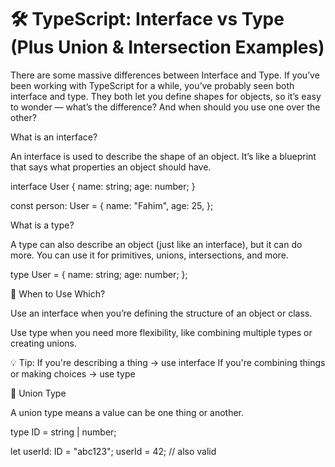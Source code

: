 # 🛠 TypeScript: Interface vs Type (Plus Union & Intersection Examples)

There are some massive differences between Interface and Type. If you’ve been working with TypeScript for a while, you’ve probably seen both interface and type. They both let you define shapes for objects, so it’s easy to wonder — what’s the difference? And when should you use one over the other?

What is an interface?

An interface is used to describe the shape of an object. It’s like a blueprint that says what properties an object should have.


interface User {
  name: string;
  age: number;
}

const person: User = {
  name: "Fahim",
  age: 25,
};

What is a type?

A type can also describe an object (just like an interface), but it can do more. You can use it for primitives, unions, intersections, and more.


type User = {
  name: string;
  age: number;
};

🧠 When to Use Which?

Use an interface when you’re defining the structure of an object or class.

Use type when you need more flexibility, like combining multiple types or creating unions.

💡 Tip:
If you're describing a thing → use interface
If you're combining things or making choices → use type

🔀 Union Type

A union type means a value can be one thing or another.

type ID = string | number;

let userId: ID = "abc123";
userId = 42; // also valid

